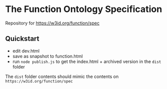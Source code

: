 # The Function Ontology Specification

Repository for https://w3id.org/function/spec

## Quickstart

- edit dev.html
- save as snapshot to function.html
- run `node publish.js` to get the index.html + archived version in the `dist` folder

The `dist` folder contents should mimic the contents on `https://w3id.org/function/spec`
